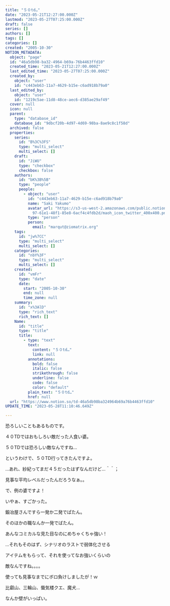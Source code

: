 ```yaml
---
title: "５０td…"
date: "2023-05-21T12:27:00.000Z"
lastmod: "2023-05-27T07:25:00.000Z"
draft: false
series: []
authors: []
tags: []
categories: []
created: "2005-10-30"
NOTION_METADATA:
  object: "page"
  id: "46a5db98-ba32-4964-b69a-76b4463ffd10"
  created_time: "2023-05-21T12:27:00.000Z"
  last_edited_time: "2023-05-27T07:25:00.000Z"
  created_by:
    object: "user"
    id: "c443eb63-11a7-4629-b15e-c6ad918b79a0"
  last_edited_by:
    object: "user"
    id: "1219c5ae-11d8-48ce-aec6-d385ae29af49"
  cover: null
  icon: null
  parent:
    type: "database_id"
    database_id: "9dbcf20b-4d97-4d69-98ba-8ae9c8c1f58d"
  archived: false
  properties:
    series:
      id: "B%3C%3FS"
      type: "multi_select"
      multi_select: []
    draft:
      id: "JiWU"
      type: "checkbox"
      checkbox: false
    authors:
      id: "bK%3B%5B"
      type: "people"
      people:
        - object: "user"
          id: "c443eb63-11a7-4629-b15e-c6ad918b79a0"
          name: "Saki Yakumo"
          avatar_url: "https://s3-us-west-2.amazonaws.com/public.notion-static.com/3ad1c4\
            97-61e1-48f1-85e8-6acf4c4fdb2d/maoh_icon_twitter_400x400.png"
          type: "person"
          person:
            email: "marqut@ziomatrix.org"
    tags:
      id: "jw%7CC"
      type: "multi_select"
      multi_select: []
    categories:
      id: "nbY%3F"
      type: "multi_select"
      multi_select: []
    created:
      id: "vmFr"
      type: "date"
      date:
        start: "2005-10-30"
        end: null
        time_zone: null
    summary:
      id: "x%3AlD"
      type: "rich_text"
      rich_text: []
    Name:
      id: "title"
      type: "title"
      title:
        - type: "text"
          text:
            content: "５０td…"
            link: null
          annotations:
            bold: false
            italic: false
            strikethrough: false
            underline: false
            code: false
            color: "default"
          plain_text: "５０td…"
          href: null
  url: "https://www.notion.so/td-46a5db98ba324964b69a76b4463ffd10"
UPDATE_TIME: "2023-05-28T11:10:46.649Z"

---
```

<link rel="stylesheet" href="https://cdn.jsdelivr.net/npm/katex@0.16.2/dist/katex.min.css" integrity="sha384-bYdxxUwYipFNohQlHt0bjN/LCpueqWz13HufFEV1SUatKs1cm4L6fFgCi1jT643X" crossorigin="anonymous">


恐ろしいこともあるものです。


４０TDではおもしろい敵だった人食い婆。


５０TDでは恐ろしい敵なんですね…


というわけで、５０TD行ってきたんですよ。


…あれ、紗紀ってまだ４５だったはずなんだけど…＾＾；


見事な平均レベルだったんだろうなぁ。。


で、例の婆ですよ！


いやぁ、すごかった。


鍛冶屋さんですら一発か二発でぱたん。


そのほかの職なんか一発でばたん。


あんなコミカルな見た目なのにめちゃくちゃ強い！


…それもそのはず、シナリオのラストで弱体化させる


アイテムをもらって、それを使ってなお強いくらいの


敵なんですね。。。。


使っても見事なまでにボロ負けしましたが！ｗ


比叡山、三輪山、蜃気楼クエ、魔犬…


なんか壁がいっぱい。

